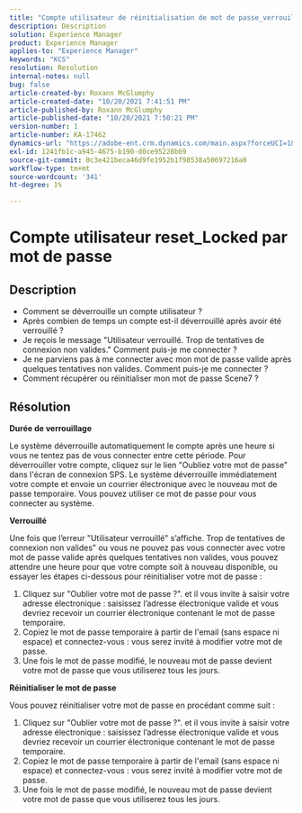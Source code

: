 ```yaml
---
title: "Compte utilisateur de réinitialisation de mot de passe_verrouillé"
description: Description
solution: Experience Manager
product: Experience Manager
applies-to: "Experience Manager"
keywords: "KCS"
resolution: Resolution
internal-notes: null
bug: false
article-created-by: Roxann McGlumphy
article-created-date: "10/20/2021 7:41:51 PM"
article-published-by: Roxann McGlumphy
article-published-date: "10/20/2021 7:50:21 PM"
version-number: 1
article-number: KA-17462
dynamics-url: "https://adobe-ent.crm.dynamics.com/main.aspx?forceUCI=1&pagetype=entityrecord&etn=knowledgearticle&id=82867dbf-dd31-ec11-b6e5-000d3a5ba97a"
exl-id: 1241fb1c-a945-4675-b190-d0ce95228b69
source-git-commit: 0c3e421beca46d9fe1952b1f98538a50697216a0
workflow-type: tm+mt
source-wordcount: '341'
ht-degree: 1%

---
```


# Compte utilisateur reset_Locked par mot de passe

## Description


- Comment se déverrouille un compte utilisateur ?
- Après combien de temps un compte est-il déverrouillé après avoir été verrouillé ?
- Je reçois le message &quot;Utilisateur verrouillé. Trop de tentatives de connexion non valides.&quot; Comment puis-je me connecter ?
- Je ne parviens pas à me connecter avec mon mot de passe valide après quelques tentatives non valides. Comment puis-je me connecter ?
- Comment récupérer ou réinitialiser mon mot de passe Scene7 ?



## Résolution


<b>Durée de verrouillage</b>

Le système déverrouille automatiquement le compte après une heure si vous ne tentez pas de vous connecter entre cette période. Pour déverrouiller votre compte, cliquez sur le lien &quot;Oubliez votre mot de passe&quot; dans l&#39;écran de connexion SPS. Le système déverrouille immédiatement votre compte et envoie un courrier électronique avec le nouveau mot de passe temporaire. Vous pouvez utiliser ce mot de passe pour vous connecter au système.



<b>Verrouillé</b>

Une fois que l’erreur &quot;Utilisateur verrouillé&quot; s’affiche. Trop de tentatives de connexion non valides&quot; ou vous ne pouvez pas vous connecter avec votre mot de passe valide après quelques tentatives non valides, vous pouvez attendre une heure pour que votre compte soit à nouveau disponible, ou essayer les étapes ci-dessous pour réinitialiser votre mot de passe :
1. Cliquez sur &quot;Oublier votre mot de passe ?&quot;. et il vous invite à saisir votre adresse électronique : saisissez l’adresse électronique valide et vous devriez recevoir un courrier électronique contenant le mot de passe temporaire.
2. Copiez le mot de passe temporaire à partir de l&#39;email (sans espace ni espace) et connectez-vous : vous serez invité à modifier votre mot de passe.
3. Une fois le mot de passe modifié, le nouveau mot de passe devient votre mot de passe que vous utiliserez tous les jours.

<b>Réinitialiser le mot de passe</b>

Vous pouvez réinitialiser votre mot de passe en procédant comme suit :

1. Cliquez sur &quot;Oublier votre mot de passe ?&quot;. et il vous invite à saisir votre adresse électronique : saisissez l’adresse électronique valide et vous devriez recevoir un courrier électronique contenant le mot de passe temporaire.
2. Copiez le mot de passe temporaire à partir de l&#39;email (sans espace ni espace) et connectez-vous : vous serez invité à modifier votre mot de passe.
3. Une fois le mot de passe modifié, le nouveau mot de passe devient votre mot de passe que vous utiliserez tous les jours.
